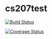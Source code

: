 # cs207test

[![Build Status](https://travis-ci.org/yluo24/cs207test.svg?branch=master)](https://travis-ci.org/yluo24/cs207test.svg?branch=master)

[![Coverage Status](https://coveralls.io/repos/github/yluo24/cs207test/badge.svg?branch=master)](https://coveralls.io/github/yluo24/cs207test?branch=master)
